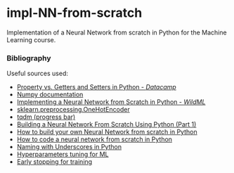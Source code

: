 # impl-NN-from-scratch
Implementation of a Neural Network from scratch in Python for the Machine Learning course.

### Bibliography

Useful sources used:
- [Property vs. Getters and Setters in Python - *Datacamp*](https://www.datacamp.com/community/tutorials/property-getters-setters?utm_source=adwords_ppc&utm_campaignid=898687156&utm_adgroupid=48947256715&utm_device=c&utm_keyword=&utm_matchtype=b&utm_network=g&utm_adpostion=&utm_creative=229765585183&utm_targetid=aud-299261629574:dsa-429603003980&utm_loc_interest_ms=&utm_loc_physical_ms=1008645&gclid=Cj0KCQjwlMaGBhD3ARIsAPvWd6hxk3HTgP9NpO_kbD2pgOt2N0bDLH2zivo6B_y0O7xHkyT5FITRFI4aArXHEALw_wcB)
- [Numpy documentation](https://numpy.org/doc/stable/)
- [Implementing a Neural Network from Scratch in Python - *WildML*](http://www.wildml.com/2015/09/implementing-a-neural-network-from-scratch/)
- [sklearn.preprocessing.OneHotEncoder](https://scikit-learn.org/stable/modules/generated/sklearn.preprocessing.OneHotEncoder.html)
- [tqdm (progress bar)](https://pypi.org/project/tqdm/)
- [Building a Neural Network From Scratch Using Python (Part 1)](https://heartbeat.fritz.ai/building-a-neural-network-from-scratch-using-python-part-1-6d399df8d432)
- [How to build your own Neural Network from scratch in Python](https://towardsdatascience.com/how-to-build-your-own-neural-network-from-scratch-in-python-68998a08e4f6)
- [How to code a neural network from scratch in Python](https://anderfernandez.com/en/blog/how-to-code-neural-network-from-scratch-in-python/)
- [Naming with Underscores in Python](https://medium.com/python-features/naming-conventions-with-underscores-in-python-791251ac7097)
- [Hyperparameters tuning for ML](https://towardsdatascience.com/how-to-tune-hyperparameters-for-machine-learning-aa23c25a662f)
- [Early stopping for training](https://machinelearningmastery.com/early-stopping-to-avoid-overtraining-neural-network-models/)
